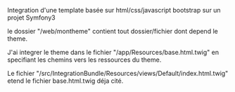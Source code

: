 Integration d'une template basée sur html/css/javascript bootstrap sur un projet Symfony3

le dossier "/web/montheme" contient tout dossier/fichier dont depend le theme.

J'ai integrer le theme dans le fichier "/app/Resources/base.html.twig" en specifiant les chemins vers les ressources du theme.

Le fichier "/src/IntegrationBundle/Resources/views/Default/index.html.twig" etend le fichier base.html.twig déja cité.